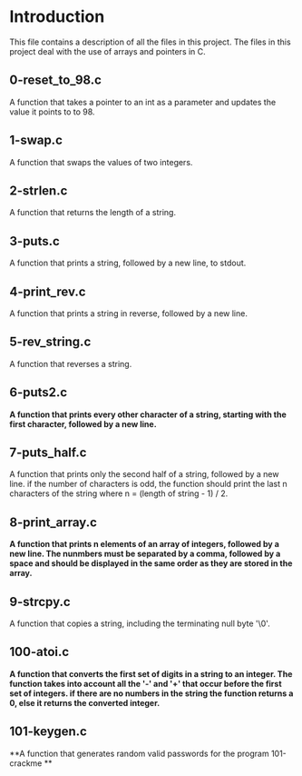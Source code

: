 # Introduction

This file contains a description of all the files in this project.
The files in this project deal with the use of arrays and pointers in C.

## 0-reset_to_98.c

A function that takes a pointer to an int as a parameter and updates the value
it points to to 98.

## 1-swap.c

A function that swaps the values of two integers.

## 2-strlen.c

A function that returns the length of a string.

## 3-puts.c

A function that prints a string, followed by a new line, to stdout.

## 4-print_rev.c

A function that prints a string in reverse, followed by a new line.

## 5-rev_string.c

A function that reverses a string.

## 6-puts2.c

**A function that prints every other character of a string, starting with the
first character, followed by a new line.**

## 7-puts_half.c

A function that prints only the second half of a string, followed by a new line.
if the number of characters is odd, the function should print the last n
characters of the string where n = (length of string - 1) / 2.

## 8-print_array.c

**A function that prints n elements of an array of integers, followed by a new
line. The nunmbers must be separated by a comma, followed by a space and should
be displayed in the same order as they are stored in the array.**

## 9-strcpy.c

A function that copies a string, including the terminating null byte '\0'.

## 100-atoi.c

**A function that converts the first set of digits in a string to an integer.
The function takes into account all the '-' and '+' that occur before the first
set of integers. if there are no numbers in the string the function returns a 0,
else it returns the converted integer.**

## 101-keygen.c

**A function that generates random valid passwords for the program 101-crackme
**
